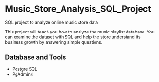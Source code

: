 # Music_Store_Analysis_SQL_Project

SQL project to analyze online music store data

This project will teach you how to analyze the music playlist database. You can examine the dataset with SQL and help the store 
understand its business growth by answering simple questions.

## Database and Tools
* Postgre SQL
* PgAdmin4
